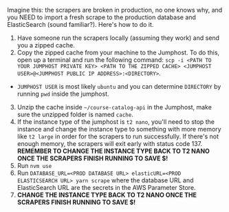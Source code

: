 Imagine this: the scrapers are broken in production, no one knows why, and you NEED to import a fresh scrape to the production database and ElasticSearch (sound familiar?). Here's how to do it.

1. Have someone run the scrapers locally (assuming they work) and send you a zipped cache.
2. Copy the zipped cache from your machine to the Jumphost. To do this, open up a terminal and run the following command: `scp -i <PATH TO YOUR JUMPHOST PRIVATE KEY> <PATH TO THE ZIPPED CACHE> <JUMPHOST USER>@<JUMPHOST PUBLIC IP ADDRESS>:<DIRECTORY>`.

- `JUMPHOST USER` is most likely `ubuntu` and you can determine `DIRECTORY` by running `pwd` inside the jumphost.

3. Unzip the cache inside `~/course-catalog-api` in the Jumphost, make sure the unzipped folder is named `cache`.
4. If the instance type of the jumphost is `t2 nano`, you'll need to stop the instance and change the instance type to something with more memory like `t2 large` in order for the scrapers to run successfully. If there's not enough memory, the scrapers will exit early with status code 137. **REMEMBER TO CHANGE THE INSTANCE TYPE BACK TO T2 NANO ONCE THE SCRAPERS FINISH RUNNING TO SAVE $!**
5. Run `nvm use`
6. Run `DATABASE_URL=<PROD DATABASE URL> elasticURL=<PROD ELASTICSEARCH URL> yarn scrape` where the database URL and ElasticSearch URL are the secrets in the AWS Parameter Store.
7. **CHANGE THE INSTANCE TYPE BACK TO T2 NANO ONCE THE SCRAPERS FINISH RUNNING TO SAVE $!**
